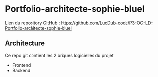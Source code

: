# Portfolio-architecte-sophie-bluel

Lien du repository GitHub : https://github.com/LucDub-code/P3-OC-LD-Portfolio-architecte-sophie-bluel

## Architecture

Ce repo git contient les 2 briques logicielles du projet 
- Frontend
- Backend
